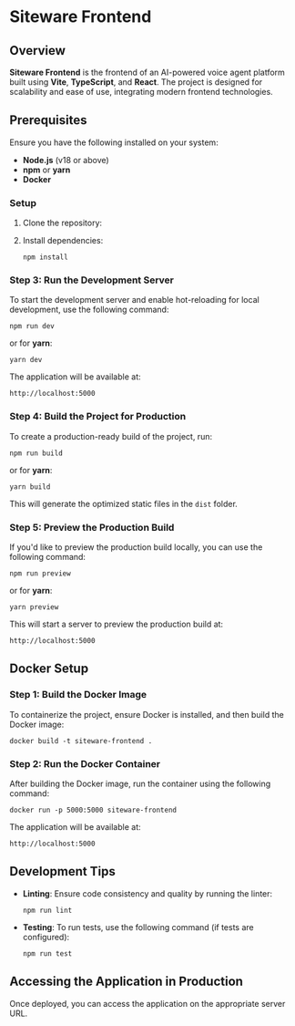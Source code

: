 # Siteware Frontend

## Overview

**Siteware Frontend** is the frontend of an AI-powered voice agent platform built using **Vite**, **TypeScript**, and **React**. The project is designed for scalability and ease of use, integrating modern frontend technologies.

## Prerequisites

Ensure you have the following installed on your system:

- **Node.js** (v18 or above)
- **npm** or **yarn**
- **Docker**

### Setup

1.  Clone the repository:
2.  Install dependencies:

    ```
    npm install
    ```

### Step 3: Run the Development Server

To start the development server and enable hot-reloading for local development, use the following command:

```
npm run dev
```

or for **yarn**:

```
yarn dev
```

The application will be available at:

```
http://localhost:5000
```

### Step 4: Build the Project for Production

To create a production-ready build of the project, run:

```
npm run build
```

or for **yarn**:

```
yarn build
```

This will generate the optimized static files in the `dist` folder.

### Step 5: Preview the Production Build

If you'd like to preview the production build locally, you can use the following command:

```
npm run preview
```

or for **yarn**:

```
yarn preview
```

This will start a server to preview the production build at:

```
http://localhost:5000
```

## Docker Setup

### Step 1: Build the Docker Image

To containerize the project, ensure Docker is installed, and then build the Docker image:

```
docker build -t siteware-frontend .
```

### Step 2: Run the Docker Container

After building the Docker image, run the container using the following command:

```
docker run -p 5000:5000 siteware-frontend
```

The application will be available at:

```
http://localhost:5000
```

## Development Tips

- **Linting**: Ensure code consistency and quality by running the linter:

  ```
  npm run lint
  ```

- **Testing**: To run tests, use the following command (if tests are configured):

  ```
  npm run test
  ```

## Accessing the Application in Production

Once deployed, you can access the application on the appropriate server URL.
